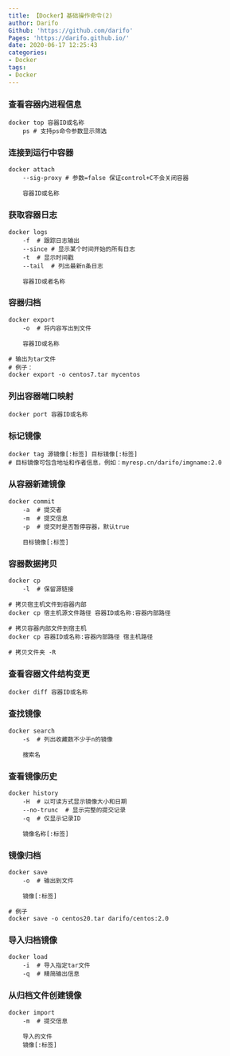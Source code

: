 ```yaml
---
title: 【Docker】基础操作命令(2)
author: Darifo
Github: 'https://github.com/darifo'
Pages: 'https://darifo.github.io/'
date: 2020-06-17 12:25:43
categories:
- Docker
tags:
- Docker
---
```






### 查看容器内进程信息

```shell
docker top 容器ID或名称
	ps # 支持ps命令参数显示筛选
```



### 连接到运行中容器

```shell
docker attach 
	--sig-proxy	# 参数=false 保证control+C不会关闭容器
	
	容器ID或名称
```



### 获取容器日志

```shell
docker logs
	-f	# 跟踪日志输出
	--since	# 显示某个时间开始的所有日志
	-t	# 显示时间戳
	--tail	# 列出最新n条日志
	
	容器ID或者名称
```

### 

### 容器归档

```shell
docker export 
	-o	# 将内容写出到文件
	
	容器ID或名称
	
# 输出为tar文件
# 例子：
docker export -o centos7.tar mycentos
```



### 列出容器端口映射

```shell
docker port 容器ID或名称
```



### 标记镜像

```shell
docker tag 源镜像[:标签] 目标镜像[:标签]	
# 目标镜像可包含地址和作者信息，例如：myresp.cn/darifo/imgname:2.0
```



### 从容器新建镜像

```shell
docker commit
	-a	# 提交者
	-m	# 提交信息
	-p	# 提交时是否暂停容器，默认true
	
	目标镜像[:标签]
```



### 容器数据拷贝

```shell
docker cp
	-l	# 保留源链接

# 拷贝宿主机文件到容器内部
docker cp 宿主机源文件路径 容器ID或名称:容器内部路径

# 拷贝容器内部文件到宿主机
docker cp 容器ID或名称:容器内部路径 宿主机路径

# 拷贝文件夹 -R 
```



### 查看容器文件结构变更

```shell
docker diff 容器ID或名称
```



### 查找镜像

```shell
docker search 
	-s	# 列出收藏数不少于n的镜像
	
	搜索名
```



### 查看镜像历史

```shell
docker history 
	-H	# 以可读方式显示镜像大小和日期
	--no-trunc	# 显示完整的提交记录
	-q	# 仅显示记录ID
	
	镜像名称[:标签]
```



### 镜像归档

```shell
docker save 
	-o	# 输出到文件	
	
	镜像[:标签]
	
# 例子
docker save -o centos20.tar darifo/centos:2.0
```



### 导入归档镜像

```shell
docker load
	-i	# 导入指定tar文件
	-q	# 精简输出信息
```



### 从归档文件创建镜像

```shell
docker import
	-m	# 提交信息
	
	导入的文件
	镜像[:标签]
```



